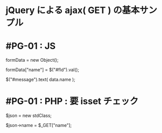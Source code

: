 # jQuery による ajax( GET ) の基本サンプル
# #PG-01 : JS

formData = new Object();
    
formData["name"] = $("#fld").val();

$("#message").text( data.name );
    
# #PG-01 : PHP : 要 isset チェック

$json = new stdClass;

$json->name = $_GET["name"];
